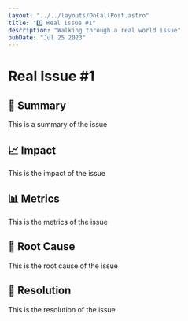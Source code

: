 ```yaml
---
layout: "../../layouts/OnCallPost.astro"
title: "1️⃣ Real Issue #1"
description: "Walking through a real world issue"
pubDate: "Jul 25 2023"
---
```


# Real Issue #1

## 📝 Summary

This is a summary of the issue

## 📈 Impact

This is the impact of the issue

## 📊 Metrics

This is the metrics of the issue

## 📝 Root Cause

This is the root cause of the issue

## 📝 Resolution

This is the resolution of the issue
